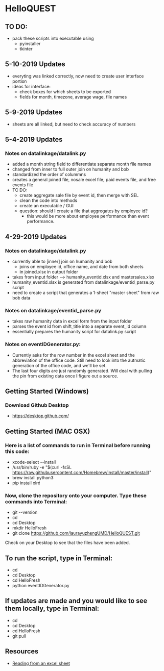 # HelloQUEST

## TO DO:
* pack these scripts into executable using 
  * pyinstaller
  * tkinter

## 5-10-2019 Updates
* everyting was linked correctly, now need to create user interface portion
* ideas for interface:
  * check boxes for which sheets to be exported
  * fields for month, timezone, average wage, file names

## 5-9-2019 Updates
* sheets are all linked, but need to check accuracy of numbers 

## 5-4-2019 Updates
### Notes on datalinkage/datalink.py
* added a month string field to differentiate separate month file names
* changed from inner to full outer join on humanity and bob
* standardized the order of colummns
* creates a general joined file, nosale excel file, paid events file, and free events file
* TO DO: 
  * create aggregate sale file by event id, then merge with SEL
  * clean the code into methods
  * create an executable / GUI
  * question: should I create a file that aggregates by employee id?
    * this would be more about employee performance than event performance.

## 4-29-2019 Updates
### Notes on datalinkage/datalink.py
* currently able to [inner] join on humanity and bob
  * joins on employee id, office name, and date from both sheets
  * in joined.xlsx in output folder
* takes from input folder --> humanity_eventid.xlsx and mastersales.xlsx
* humanity_eventid.xlsx is generated from datalinkage/eventid_parse.py script
* need to create a script that generates a 1-sheet "master sheet" from raw bob data

### Notes on datalinkage/eventid_parse.py
* takes raw humanity data in excel form from the input folder
* parses the event id from shift_title into a separate event_id column
* essentially prepares the humanity script for datalink.py script

### Notes on eventIDGenerator.py:
* Currently asks for the row number in the excel sheet and the abbreviation of the office code. Still need to look into the autmatic generation of the office code, and we'll be set.
* The last four digits are just randomly generated. Will deal with pulling the pin from existing data once I figure out a source.

## Getting Started (Windows)
### Download Github Desktop
* https://desktop.github.com/

## Getting Started (MAC OSX)
### Here is a list of commands to run in **Terminal** before running this code:
* xcode-select --install
* /usr/bin/ruby -e "$(curl -fsSL https://raw.githubusercontent.com/Homebrew/install/master/install)"
* brew install python3
* pip install xlrd

### Now, clone the repository onto your computer. Type these commands into Terminal:
* git --version
* cd
* cd Desktop
* mkdir HelloFresh
* git clone https://github.com/laurayuzhengUMD/HelloQUEST.git

Check on your Desktop to see that the files have been added. 

## To run the script, type in Terminal:
* cd 
* cd Desktop
* cd HelloFresh
* python eventIDGenerator.py

## If updates are made and you would like to see them locally, type in Terminal:
* cd
* cd Desktop
* cd HelloFresh
* git pull

## Resources
* [Reading from an excel sheet](https://www.geeksforgeeks.org/reading-excel-file-using-python/)

